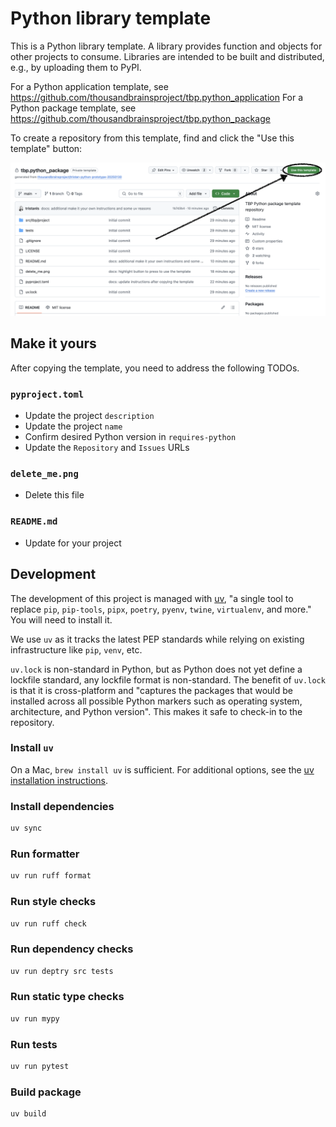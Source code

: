 # Python library template

This is a Python library template. A library provides function and objects for other projects to consume. Libraries are intended to be built and distributed, e.g., by uploading them to PyPI.

For a Python application template, see https://github.com/thousandbrainsproject/tbp.python_application
For a Python package template, see https://github.com/thousandbrainsproject/tbp.python_package

To create a repository from this template, find and click the "Use this template" button:

![Use this template](./delete_me.png)

## Make it yours

After copying the template, you need to address the following TODOs.

### `pyproject.toml`

- Update the project `description`
- Update the project `name`
- Confirm desired Python version in `requires-python`
- Update the `Repository` and `Issues` URLs

### `delete_me.png`

- Delete this file

### `README.md`

- Update for your project

## Development

The development of this project is managed with [uv](https://docs.astral.sh/uv/), "a single tool to replace `pip`, `pip-tools`, `pipx`, `poetry`, `pyenv`, `twine`, `virtualenv`, and more." You will need to install it.

We use `uv` as it tracks the latest PEP standards while relying on existing infrastructure like `pip`, `venv`, etc.

`uv.lock` is non-standard in Python, but as Python does not yet define a lockfile standard, any lockfile format is non-standard. The benefit of `uv.lock` is that it is cross-platform and "captures the packages that would be installed across all possible Python markers such as operating system, architecture, and Python version". This makes it safe to check-in to the repository.

### Install `uv`

On a Mac, `brew install uv` is sufficient. For additional options, see the [uv installation instructions](https://docs.astral.sh/uv/getting-started/installation/).

### Install dependencies

```bash
uv sync
```

### Run formatter

```bash
uv run ruff format
```

### Run style checks

```bash
uv run ruff check
```

### Run dependency checks

```bash
uv run deptry src tests
```

### Run static type checks

```bash
uv run mypy
```

### Run tests

```bash
uv run pytest
```

### Build package

```bash
uv build
```